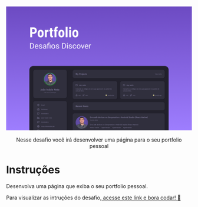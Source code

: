 <p align="center">
    <img src="./.github/preview.png" alt="Preview" >

<p align="center">
  Nesse desafio você irá desenvolver uma página para o seu portfolio pessoal
</p>

# Instruções

Desenvolva uma página que exiba o seu portfolio pessoal.

Para visualizar as intruções do desafio,[ acesse este link e bora codar! 🚀](https://efficient-sloth-d85.notion.site/Desafio-Portfolio-1d3db21e654941f5872aece5fcc6bcc6)
